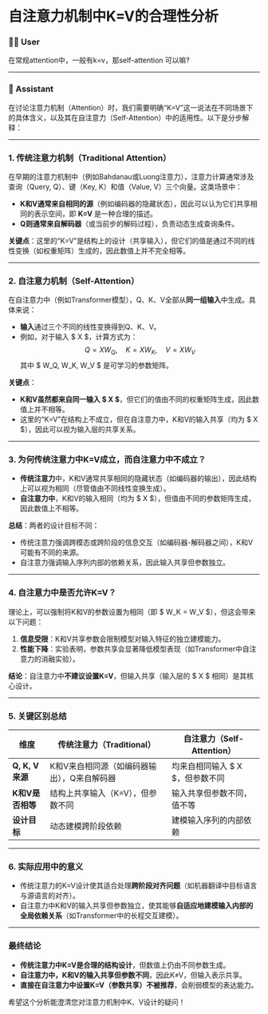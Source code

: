 # 自注意力机制中K=V的合理性分析

### 🧑‍💻 User

在常规attention中，一般有k=v，那self-attention 可以嘛?

---

### 🤖 Assistant

在讨论注意力机制（Attention）时，我们需要明确“K=V”这一说法在不同场景下的具体含义，以及其在自注意力（Self-Attention）中的适用性。以下是分步解释：

---

### 1. **传统注意力机制（Traditional Attention）**
在早期的注意力机制中（例如Bahdanau或Luong注意力），注意力计算通常涉及查询（Query, Q）、键（Key, K）和值（Value, V）三个向量。这类场景中：
- **K和V通常来自相同的源**（例如编码器的隐藏状态），因此可以认为它们共享相同的表示空间，即 **K=V** 是一种合理的描述。
- **Q则通常来自解码器**（或当前步的解码过程），负责动态生成查询条件。

**关键点**：这里的“K=V”是结构上的设计（共享输入），但它们的值是通过不同的线性变换（如权重矩阵）生成的，因此数值上并不完全相等。

---

### 2. **自注意力机制（Self-Attention）**
在自注意力中（例如Transformer模型），Q、K、V全部从**同一组输入**中生成。具体来说：
- **输入**通过三个不同的线性变换得到Q、K、V。
- 例如，对于输入 $ X $，计算方式为：
  $$
  Q = XW_Q, \quad K = XW_K, \quad V = XW_V
  $$
  其中 $ W_Q, W_K, W_V $ 是可学习的参数矩阵。

**关键点**：
- **K和V虽然都来自同一输入 $ X $**，但它们的值由不同的权重矩阵生成，因此数值上并不相等。
- 这里的“K=V”在结构上不成立，但在自注意力中，K和V的输入共享（均为 $ X $），因此可以视为输入层的共享关系。

---

### 3. **为何传统注意力中K=V成立，而自注意力中不成立？**
- **传统注意力**中，K和V通常共享相同的隐藏状态（如编码器的输出），因此结构上可以视为相同（尽管值由不同线性变换生成）。
- **自注意力中**，K和V的输入相同（均为 $ X $），但值由不同的参数矩阵生成，因此数值上不相等。

**总结**：两者的设计目标不同：
- 传统注意力强调跨模态或跨阶段的信息交互（如编码器-解码器之间），K和V可能有不同的来源。
- 自注意力强调输入序列内部的依赖关系，因此输入共享但参数独立。

---

### 4. **自注意力中是否允许K=V？**
理论上，可以强制将K和V的参数设置为相同（即 $ W_K = W_V $），但这会带来以下问题：
1. **信息受限**：K和V共享参数会限制模型对输入特征的独立建模能力。
2. **性能下降**：实验表明，参数共享会显著降低模型表现（如Transformer中自注意力的消融实验）。

**结论**：自注意力中**不建议设置K=V**，但输入共享（输入层的 $ X $ 相同）是其核心设计。

---

### 5. **关键区别总结**
| **维度**            | 传统注意力（Traditional）       | 自注意力（Self-Attention）      |
|---------------------|-------------------------------|----------------------------------|
| **Q, K, V来源**       | K和V来自相同源（如编码器输出），Q来自解码器 | 均来自相同输入 $ X $，但参数不同 |
| **K和V是否相等**      | 结构上共享输入（K=V），但参数不同 | 输入共享但参数不同，值不等        |
| **设计目标**          | 动态建模跨阶段依赖               | 建模输入序列的内部依赖             |

---

### 6. **实际应用中的意义**
- 传统注意力的K=V设计使其适合处理**跨阶段对齐问题**（如机器翻译中目标语言与源语言的对齐）。
- 自注意力中K和V的输入共享但参数独立，使其能够**自适应地建模输入内部的全局依赖关系**（如Transformer中的长程交互建模）。

---

### 最终结论
- **传统注意力中K=V是合理的结构设计**，但数值上仍由不同参数生成。
- **自注意力中，K和V的输入共享但参数不同**，因此K≠V，但输入表示共享。
- **直接在自注意力中设置K=V（参数共享）不被推荐**，会削弱模型的表达能力。

希望这个分析能澄清您对注意力机制中K、V设计的疑问！